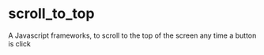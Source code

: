 # scroll_to_top
A Javascript frameworks, to scroll to the top of the screen any time a button is click

